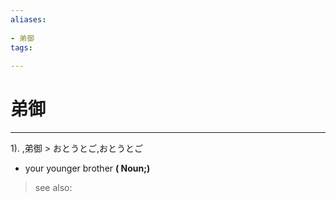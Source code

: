 ```yaml
---
aliases:
    
- 弟御
tags:
    
---
```


# 弟御
---
1).
,弟御 > おとうとご,おとうとご

- your younger brother
**( Noun;)**
> see also: 
            
